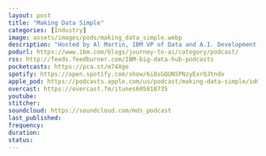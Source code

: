 ```yaml
---
layout: post
title: "Making Data Simple"
categories: [Industry]
image: assets/images/pods/making_data_simple.webp
description: "Hosted by Al Martin, IBM VP of Data and A.I. Development, Making Data Simple provides the latest thinking on big data, A.I., and the implications for the enterprise from a range of experts."
podurl: https://www.ibm.com/blogs/journey-to-ai/category/podcast/
rss: http://feeds.feedburner.com/IBM-big-data-hub-podcasts
pocketcasts: https://pca.st/m74Xge
spotify: https://open.spotify.com/show/6i8sGQUN5PNzyExrQJtndx
apple_pod: https://podcasts.apple.com/us/podcast/making-data-simple/id605818735
overcast: https://overcast.fm/itunes605818735
youtube:
stitcher:
soundcloud: https://soundcloud.com/mds_podcast
last_published:
frequency:
duration:
status:
---
```

